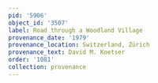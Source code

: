 ```yaml
---
pid: '5906'
object_id: '3507'
label: Road through a Woodland Village
provenance_date: '1979'
provenance_location: Switzerland, Zürich
provenance_text: David M. Koetser
order: '1081'
collection: provenance
---
```


